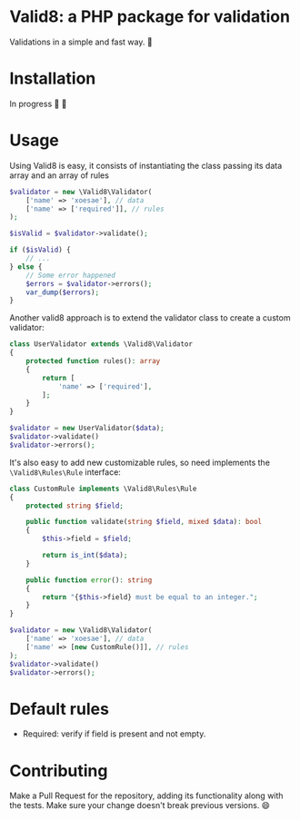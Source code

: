 # Valid8: a PHP package for validation

Validations in a simple and fast way. :elephant:

# Installation

In progress :construction: :construction_worker:

# Usage

Using Valid8 is easy, it consists of instantiating the class passing its data array and an array of rules

```php
$validator = new \Valid8\Validator(
    ['name' => 'xoesae'], // data
    ['name' => ['required']], // rules
);

$isValid = $validator->validate();

if ($isValid) {
    // ...
} else {
    // Some error happened
    $errors = $validator->errors();
    var_dump($errors);
}
```

Another valid8 approach is to extend the validator class to create a custom validator:

```php
class UserValidator extends \Valid8\Validator
{
    protected function rules(): array
    {
        return [
            'name' => ['required'],
        ];
    }
}

$validator = new UserValidator($data);
$validator->validate()
$validator->errors();
```

It's also easy to add new customizable rules, so need implements the `\Valid8\Rules\Rule` interface:

```php
class CustomRule implements \Valid8\Rules\Rule
{
    protected string $field;

    public function validate(string $field, mixed $data): bool
    {
        $this->field = $field;

        return is_int($data);
    }

    public function error(): string
    {
        return "{$this->field} must be equal to an integer.";
    }
}

$validator = new \Valid8\Validator(
    ['name' => 'xoesae'], // data
    ['name' => [new CustomRule()]], // rules
);
$validator->validate()
$validator->errors();
```

# Default rules

- Required: verify if field is present and not empty.

# Contributing
Make a Pull Request for the repository, adding its functionality along with the tests. Make sure your change doesn't break previous versions. :smile: